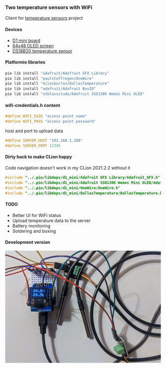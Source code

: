 
### Two temperature sensors with WiFi

  Client for [temperature sensors](https://github.com/olegnet/iot-data-server) project

#### Devices

  * [D1 mini board](https://aliexpress.com/item/32651747570.html)
  * [64x48 OLED screen](https://aliexpress.com/item/32800979738.html)
  * [DS18B20 temperature sensor](https://aliexpress.com/item/4000143479592.html)

#### Platformio libraries

```sh
pio lib install "adafruit/Adafruit GFX Library"
pio lib install "paulstoffregen/OneWire"
pio lib install "milesburton/DallasTemperature"
pio lib install "adafruit/Adafruit BusIO"
pio lib install "stblassitude/Adafruit SSD1306 Wemos Mini OLED"
```

#### wifi-credentials.h content

```c++
#define WIFI_SSID "access point name"
#define WIFI_PASS "access point password"
```

  host and port to upload data

```c++
#define SERVER_HOST "192.168.1.100" 
#define SERVER_PORT 12345
```

#### Dirty hack to make CLion happy

Code navigation doesn't work in my CLion 2021.2.2 without it

```c++
#include "../.pio/libdeps/d1_mini/Adafruit GFX Library/Adafruit_GFX.h"
#include "../.pio/libdeps/d1_mini/Adafruit SSD1306 Wemos Mini OLED/Adafruit_SSD1306.h"
#include "../.pio/libdeps/d1_mini/OneWire/OneWire.h"
#include "../.pio/libdeps/d1_mini/DallasTemperature/DallasTemperature.h"
```

#### TODO

  * Better UI for WiFi status
  * Upload temperature data to the server
  * Battery monitoring
  * Soldering and boxing

#### Development version

  ![](hardware.jpg)
